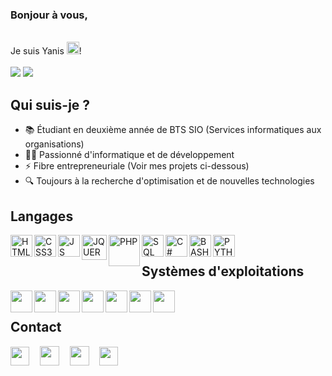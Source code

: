 ### Bonjour à vous,
<br>Je suis Yanis <img src="https://media.giphy.com/media/hvRJCLFzcasrR4ia7z/giphy.gif" width="20px">! 
<br><br>
<img  src="https://img.shields.io/badge/-Annecy-blue?style=for-the-badge" /> <img  src="https://img.shields.io/badge/-Lycée_Saint_Michel-orange?style=for-the-badge" />
<br/>

## Qui suis-je ?
- 📚 Étudiant en deuxième année de BTS SIO (Services informatiques aux organisations)
- 🧑‍💻 Passionné d'informatique et de développement
- ⚡ Fibre entrepreneuriale (Voir mes projets ci-dessous)
- 🔍 Toujours à la recherche d'optimisation et de nouvelles technologies


## Langages
<img align="left" alt="HTML5" width="35px" src="https://upload.wikimedia.org/wikipedia/commons/thumb/6/61/HTML5_logo_and_wordmark.svg/512px-HTML5_logo_and_wordmark.svg.png" />
<img align="left" alt="CSS3" width="35px" src="https://cdn.pixabay.com/photo/2017/08/05/11/16/logo-2582747_1280.png" />
<img align="left" alt="JS" width="35px" src="https://julesdesmaison.fr/assets/skills/js.png" />
<img align="left" alt="JQUERY" width="40px" src="https://www.icone-png.com/png/52/52462.png" />
<img align="left" alt="PHP" width="50px" src="https://cdn2.nextinpact.com/images/bd/news/149072.jpeg" />
<img align="left" alt="SQL" width="35px" src="http://datajungle.fr/wp-content/uploads/2017/03/Logo-SQL.png" />
<img align="left" alt="C#" width="35px" src="https://blog.ai3.fr/wp-content/uploads/2018/11/logo-csharp.png" />
<img align="left" alt="BASH" width="35px" src="https://upload.wikimedia.org/wikipedia/commons/thumb/4/4b/Bash_Logo_Colored.svg/1200px-Bash_Logo_Colored.svg.png" />
<img align="left" alt="PYTHON" width="35px" src="https://upload.wikimedia.org/wikipedia/commons/thumb/0/0a/Python.svg/1024px-Python.svg.png" />

<br/>

## Systèmes d'exploitations


<img align="left" width="35px" src="https://upload.wikimedia.org/wikipedia/commons/thumb/5/5f/Windows_logo_-_2012.svg/600px-Windows_logo_-_2012.svg.png" />
<img align="left" width="35px" src="https://lanandwan.fr/wp-content/uploads/2018/01/windows-server-color.png" />
<img align="left" width="35px" src="https://upload.wikimedia.org/wikipedia/commons/c/c9/Finder_Icon_macOS_Big_Sur.png" />
<img align="left" width="35px" src="https://free-astro.org/images/0/04/Debian_logo.png" />
<img align="left" width="35px" src="https://www.cisco.com/c/fr_fr/solutions/small-business/networking/switches/jcr:content/Grid/category_atl_copy_co/layout-category-atl/spotlight_copy.img.png/1593197494445.png" />
<img align="left" width="35px" src="https://upload.wikimedia.org/wikipedia/fr/thumb/3/3b/Raspberry_Pi_logo.svg/1200px-Raspberry_Pi_logo.svg.png" />
<img align="left" width="35px" src="https://upload.wikimedia.org/wikipedia/commons/thumb/8/87/Arduino_Logo.svg/1200px-Arduino_Logo.svg.png" />


<br/>


## Contact

<a href="https://www.linkedin.com/in/yanishalaoui"><img src="https://cdn-icons-png.flaticon.com/512/174/174857.png" width="30px"></a>ㅤ
<a href="https://www.yanish.fr/"><img src="https://www.seekpng.com/png/full/311-3113352_world-wide-web-logo-png-website-image-without.png" width="31px"></a>ㅤ
<a href="mailto:yanis.halaoui@yanish.fr"><img src="https://upload.wikimedia.org/wikipedia/fr/a/a7/Mail_%28Apple%29_logo.png" width="31px"></a>ㅤ
<a href="tel:+33756957227"><img src="https://cdn.pixabay.com/photo/2014/04/02/11/16/phone-305741_960_720.png" width="30px"></a>ㅤ



